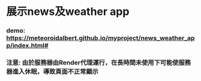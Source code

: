 # 展示news及weather app
### demo: https://meteoroidalbert.github.io/myproject/news_weather_app/index.html#
### 注意: 由於服務器由Render代理運行，在長時間未使用下可能使服務器進入休眠，導致頁面不正常顯示
